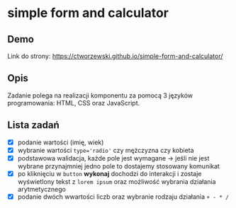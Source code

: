 # simple form and calculator

## Demo

Link do strony: https://ctworzewski.github.io/simple-form-and-calculator/

## Opis

Zadanie polega na realizacji komponentu za pomocą 3 języków
programowania: HTML, CSS oraz JavaScript.

## Lista zadań

* [x] podanie wartości (imię, wiek)
* [x] wybranie  wartości `type='radio'` czy mężczyzna czy kobieta
* [x] podstawowa walidacja, każde pole jest wymagane -> jeśli nie jest  wybrane przynajmniej jedno pole to dostajemy stosowany komunikat
* [x] po kliknięciu w `button` **wykonaj** dochodzi do interakcji i zostaje wyświetlony tekst z `lorem ipsum`  oraz możliwość wybrania działania arytmetycznego
* [x] podanie dwóch wwartości liczb oraz wybranie rodzaju działania `+ - * /`
